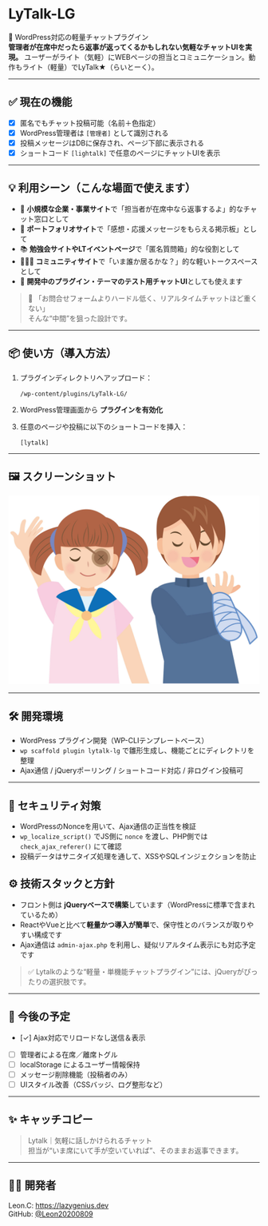 # LyTalk-LG

🎈 WordPress対応の軽量チャットプラグイン  
**管理者が在席中だったら返事が返ってくるかもしれない気軽なチャットUIを実現。**
ユーザーがライト（気軽）にWEBページの担当とコミュニケーション。動作もライト（軽量）でLyTalk★（らいとーく）。

---

## ✅ 現在の機能

- [x] 匿名でもチャット投稿可能（名前＋色指定）
- [x] WordPress管理者は `[管理者]` として識別される
- [x] 投稿メッセージはDBに保存され、ページ下部に表示される
- [x] ショートコード `[lightalk]` で任意のページにチャットUIを表示

---

## 💡 利用シーン（こんな場面で使えます）

- 🏢 **小規模な企業・事業サイト**で「担当者が在席中なら返事するよ」的なチャット窓口として
- 💬 **ポートフォリオサイト**で「感想・応援メッセージをもらえる掲示板」として
- 📚 **勉強会サイトやLTイベントページ**で「匿名質問箱」的な役割として
- 🧑‍🤝‍🧑 **コミュニティサイト**で「いま誰か居るかな？」的な軽いトークスペースとして
- 🧪 **開発中のプラグイン・テーマのテスト用チャットUI**としても使えます

> 💬 「お問合せフォームよりハードル低く、リアルタイムチャットほど重くない」  
> そんな“中間”を狙った設計です。

---

## 📦 使い方（導入方法）

1. プラグインディレクトリへアップロード：

    ```
    /wp-content/plugins/LyTalk-LG/
    ```

2. WordPress管理画面から **プラグインを有効化**

3. 任意のページや投稿に以下のショートコードを挿入：

    ```
    [lytalk]
    ```

---

## 🖼️ スクリーンショット

![Lightalk UI Screenshot](screenshots/screenshot.jpg)

---

## 🛠 開発環境

- WordPress プラグイン開発（WP-CLIテンプレートベース）
- `wp scaffold plugin lytalk-lg` で雛形生成し、機能ごとにディレクトリを整理
- Ajax通信 / jQueryポーリング / ショートコード対応 / 非ログイン投稿可
---

## 🔐 セキュリティ対策

- WordPressのNonceを用いて、Ajax通信の正当性を検証
- `wp_localize_script()` でJS側に `nonce` を渡し、PHP側では `check_ajax_referer()` にて確認
- 投稿データはサニタイズ処理を通して、XSSやSQLインジェクションを防止


## ⚙️ 技術スタックと方針

- フロント側は **jQueryベースで構築**しています（WordPressに標準で含まれているため）
- ReactやVueと比べて**軽量かつ導入が簡単**で、保守性とのバランスが取りやすい構成です
- Ajax通信は `admin-ajax.php` を利用し、疑似リアルタイム表示にも対応予定です

> ✅ Lytalkのような“軽量・単機能チャットプラグイン”には、jQueryがぴったりの選択肢です。


---

## 🧩 今後の予定

- [✓] Ajax対応でリロードなし送信＆表示
- [ ] 管理者による在席／離席トグル
- [ ] localStorage によるユーザー情報保持
- [ ] メッセージ削除機能（投稿者のみ）
- [ ] UIスタイル改善（CSSバッジ、ログ整形など）

---

## ✨ キャッチコピー

> Lytalk｜気軽に話しかけられるチャット  
> 担当が“いま席にいて手が空いていれば”、そのままお返事できます。

---

## 🧑‍💻 開発者

Leon.C: https://lazygenius.dev  
GitHub: [@Leon20200809](https://github.com/Leon20200809)
